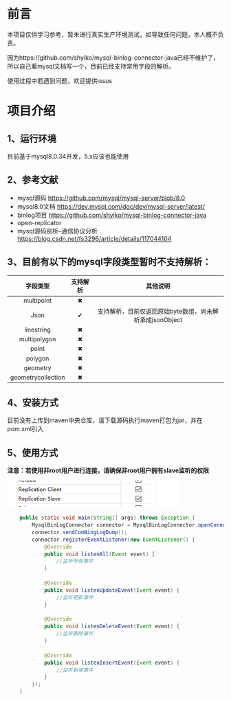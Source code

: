 

# 前言

本项目仅供学习参考，暂未进行真实生产环境测试，如导致任何问题，本人概不负责。

因为https://github.com/shyiko/mysql-binlog-connector-java已经不维护了，所以自己看mysql文档写一个，目前已经支持常用字段的解析。

使用过程中若遇到问题，欢迎提供issus

# 项目介绍

## 1、运行环境

目前基于mysql8.0.34开发，5.x应该也能使用

## 2、参考文献

- mysql源码 https://github.com/mysql/mysql-server/blob/8.0
- mysql8.0文档 https://dev.mysql.com/doc/dev/mysql-server/latest/
- binlog项目 https://github.com/shyiko/mysql-binlog-connector-java
- open-replicator
- mysql源码剖析–通信协议分析 https://blog.csdn.net/fs3296/article/details/117044104

## 3、目前有以下的mysql字段类型暂时不支持解析：

|      字段类型      | 支持解析 |                         其他说明                         |
| :----------------: | :------: | :------------------------------------------------------: |
|     multipoint     |    ✖     |                                                          |
|        Json        |    ✔     | 支持解析，目前仅返回原始byte数组，尚未解析承成jsonObject |
|     linestring     |    ✖     |                                                          |
|    multipolygon    |    ✖     |                                                          |
|       point        |    ✖     |                                                          |
|      polygon       |    ✖     |                                                          |
|      geometry      |    ✖     |                                                          |
| geometrycollection |    ✖     |                                                          |

## 4、安装方式

目前没有上传到maven中央仓库，请下载源码执行maven打包为jar，并在pom.xml引入

## 5、使用方式

**注意：若使用非root用户进行连接，请确保非root用户拥有slave监听的权限**

![image-20230918162009503](./readmeImage/1.png)

```java
    public static void main(String[] args) throws Exception {
        MysqlBinLogConnector connector = MysqlBinLogConnector.openConnect("127.0.0.1", 3306, "你的数据库用户名", "你的数据库密码", false, null);
        connector.sendComBingLogDump();
        connector.registerEventListener(new EventListener() {
            @Override
            public void listenAll(Event event) {
                //监听所有事件
            }

            @Override
            public void listenUpdateEvent(Event event) {
                //监听更新事件
            }

            @Override
            public void listenDeleteEvent(Event event) {
                //监听删除事件
            }

            @Override
            public void listenInsertEvent(Event event) {
                //监听新增事件
            }
        });
    }
```


